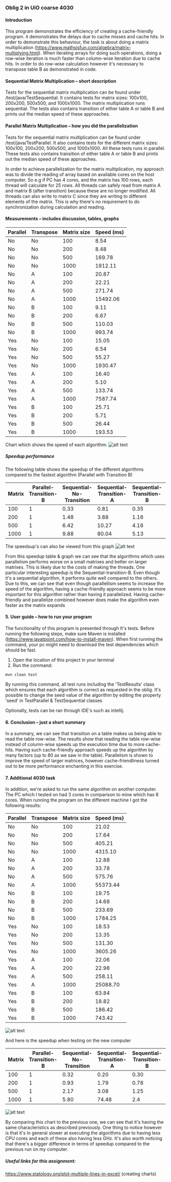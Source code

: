 ### Oblig 2 in UiO coarse 4030

#### Introduction
This program demonstrates the efficiency of creating a cache-friendly program. it demonstrates the delays due to cache misses and cache hits.
In order to demonstrate this behaviour, the task is about doing a matrix multiplication (https://www.mathsisfun.com/algebra/matrix-multiplying.html).
When iterating arrays for doing such operations, doing a row-wise iteration is much faster than column-wise iteration due to cache hits. In order to do row-wise calculation
however it's necessary to transpose table B as demonstrated in code.

#### Sequential Matrix Multiplication – short description
Tests for the sequential matrix multiplication can be found under /test/java/TestSequential.
It contains tests for matrix sizes: 100x100, 200x200, 500x500, and 1000x1000. The matrix multiplication runs sequential.
The tests also contains transition of either table A or table B and prints out the median speed of these approaches.


#### Parallel Matrix Multiplication – how you did the parallelization
Tests for the sequential matrix multiplication can be found under /test/java/TestParallel.
It also contains tests for the different matrix sizes: 100x100, 200x200, 500x500, and 1000x1000. All these tests runs in parallel.
These tests also contains transition of either table A or table B and prints out the median speed of these approaches.

In order to achieve parallelization for the matrix multiplication, my approach was to divide the reading of array based on
available cores on the host computer. So e.g if PC has 4 cores, and the matrix has 100 rows, each thread will calculate for 25 rows.
All threads can safely read from matrix A and matrix B (after transition) because these are no longer modified. All threads can also write to matrix C
since they are writing to different elements of the matrix. This is why there's no requirement to do synchronization during calculation and reading.

#### Measurements – includes discussion, tables, graphs

|Parallel | Transpose | Matrix size | Speed (ms)|
|---------|-----------|-------------|-----------|
|No       |No         | 100         |8.54     |
|No       |No         | 200         |8.48     |
|No       |No         | 500         |169.78     |
|No       |No         | 1000        |1912.11    |
|No       |A         | 100         |20.87     |
|No       |A         | 200         |22.21     |
|No       |A         | 500         |271.74     |
|No       |A         | 1000         |15492.06     |
|No       |B         | 100         |9.11     |
|No       |B         | 200         |6.67     |
|No       |B         | 500         |110.03     |
|No       |B         | 1000         |993.74     |
|Yes       |No         | 100         |15.05     |
|Yes       |No         | 200         |6.54     |
|Yes       |No         | 500         |55.27     |
|Yes       |No         | 1000         |1930.47     |
|Yes       |A         | 100         |16.40     |
|Yes       |A         | 200         |5.10     |
|Yes       |A         | 500         |133.74     |
|Yes       |A         | 1000         |7587.74     |
|Yes       |B         | 100         |25.71     |
|Yes       |B         | 200         |5.71     |
|Yes       |B         | 500         |26.44     |
|Yes       |B         | 1000         |193.53     |


Chart which shows the speed of each algorithm:
![alt text](docs/speed-chart.png)


##### Speedup performance
The following table shows the speedup of the different algorithms compared to the fastest algorithm (Parallel with Transition B)

|Matrix | Parallel-Transition-B|Sequential-No-Transition  |Sequential-Transition-A |Sequential-Transition-B| Parallel-No-Transition | Parallel-transition-A|  
|-------|----------------------|---------------------------|------------------------|-----------------------|------------------------|----------------------|
|100    |1                     |0.33                       |0.81                    |0.35                   |0.5                     |0.63                  |
|200    |1                     |1.48                       |3.88                    |1.16                   |1.14                    |0.89                  |
|500    |1                     |6.42                       |10.27                   |4.16                   |2.09                    |5.05                  |
|1000   |1                     |9.88                       |80.04                   |5.13                   |9.97                    |39.20                 |

The speedsup's can also be viewed from this graph
![alt text](docs/speedup-chart.png)

From this speedup table & graph we can see that the algorithms which uses parallelism performs worse on a small matrixes and better on larger matrixes. This is likely due to the costs of making the threads. One particular interesting speedup is the Sequential-transition-B. Even though it's a sequential algorithm, it performs quite well compared to the others. Due to this, we can see that
even though parallellism seems to increase the speed of the algorithm, having a cache-friendly approach seems to be more important for this algorithm rather than having it parallelized. Having cache-friendly and parallelize combined however does make the algorithm even faster as the matrix expands

#### 5. User guide – how to run your program
The functionality of this program is presented through It's tests.
Before running the following steps, make sure Maven is installed (https://www.javatpoint.com/how-to-install-maven).
When first running the command, your pc might need to download the test dependencies which should be fast.


1. Open the location of this project in your terminal
2. Run the command:
```
mvn clean test
```


By running this command, all test runs including the 'TestResults' class which ensures that each algorithm is correct as requested in the oblig.
It's possible to change the seed value of the algorithm by editing the property 'seed' in TestParallel & TestSequential classes

Optionally, tests can be ran through IDE's such as intellij.

#### 6. Conclusion – just a short summary
In a summary, we can see that transition on a table makes us being able to read the table row-wise. The results show that reading the table row-wise instead of column-wise speeds up the execution time due to more cache-hits. Having such cache-friendly approach speeds up the algorithm by many factors (up to 80 as we saw in the table).  Parallelism is shown to improve the speed of larger matrices, however cache-friendliness turned out to be more performance enchanting in this exercise.


#### 7. Additional 4030 task
In addition, we're asked to run the same algorithm on another computer. The PC which I tested on had 3 cores in comparison to mine which has 8 cores. When running the program on the different machine I got the following results:

|Parallel | Transpose | Matrix size | Speed (ms)|
|---------|-----------|-------------|-----------|
|No       |No         | 100         |21.02     |
|No       |No         | 200         |17.64     |
|No       |No         | 500         |405.21     |
|No       |No         | 1000        |4315.10    |
|No       |A         | 100         |12.88     |
|No       |A         | 200         |33.78     |
|No       |A         | 500         |575.76     |
|No       |A         | 1000         |55373.44     |
|No       |B         | 100         |19.75     |
|No       |B         | 200         |14.68     |
|No       |B         | 500         |233.69     |
|No       |B         | 1000         |1784.25     |
|Yes       |No         | 100         |18.53     |
|Yes       |No         | 200         |13.35     |
|Yes       |No         | 500         |131.30     |
|Yes       |No         | 1000         |3605.26     |
|Yes       |A         | 100         |22.06     |
|Yes       |A         | 200         |22.98     |
|Yes       |A         | 500         |258.11     |
|Yes       |A         | 1000         |25088.70     |
|Yes       |B         | 100         |63.84     |
|Yes       |B         | 200         |18.82     |
|Yes       |B         | 500         |186.42     |
|Yes       |B         | 1000         |743.42     |

![alt text](docs/speed-chart-new-computer.png)

And here is the speedup when testing on the new computer

|Matrix | Parallel-Transition-B|Sequential-No-Transition  |Sequential-Transition-A |Sequential-Transition-B| Parallel-No-Transition | Parallel-transition-A |  
|-------|----------------------|---------------------------|------------------------|-----------------------|-----------------------|-----------------------|
|100    |1                     |0.32                       |0.20                    |0.30                   |0.29                   |0.34                   |
|200    |1                     |0.93                       |1.79                    |0.78                   |0.70                   |1.22                   |
|500    |1                     |2.17                       |3.08                    |1.25                   |0.70                   |1.38                   |
|1000   |1                     |5.80                       |74.48                   |2.4                    |4.8                    |33.74                  |

![alt text](docs/speedup-chart-new-computer.png)


By comparing this chart to the previous one, we can see that it's having the same characteristics as described previously. One thing to notice however is that it's in general slower at executing the algorithms due to having less CPU cores and each of these also having less GHz. It's also worth noticing that there's a bigger difference in terms of speedup compared to the previous run on my computer.


##### Useful links for this assignment:
https://www.statology.org/plot-multiple-lines-in-excel/ (creating charts)



